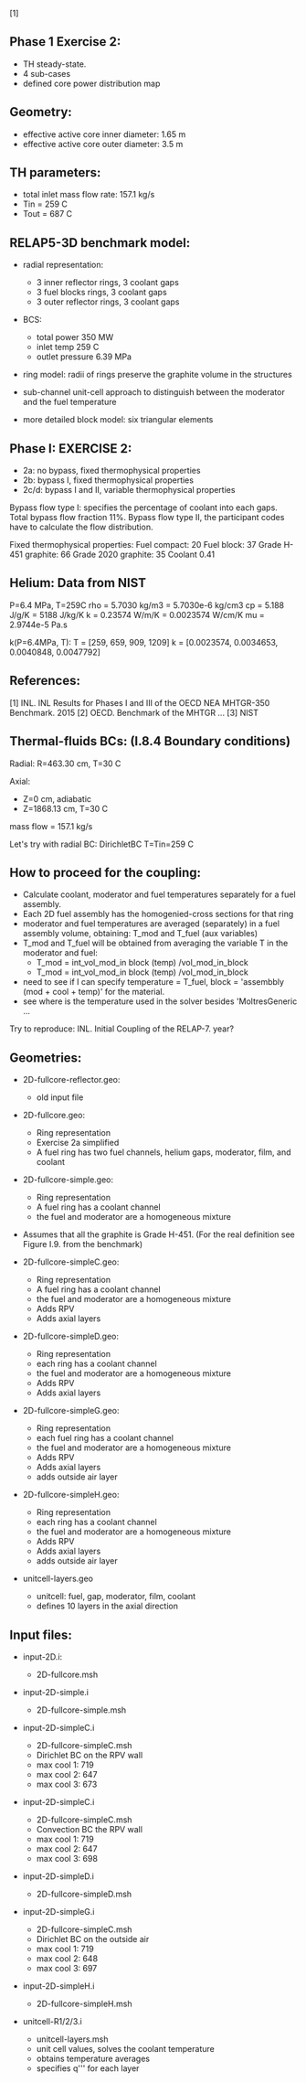 [1]

Phase 1 Exercise 2:
-------------------
* TH steady-state.
* 4 sub-cases
* defined core power distribution map

Geometry:
---------
* effective active core inner diameter: 1.65 m
* effective active core outer diameter: 3.5 m

TH parameters:
--------------
* total inlet mass flow rate: 157.1 kg/s
* Tin = 259 C
* Tout = 687 C

RELAP5-3D benchmark model:
--------------------------
* radial representation:
	- 3 inner reflector rings, 3 coolant gaps
	- 3 fuel blocks rings, 3 coolant gaps
	- 3 outer reflector rings, 3 coolant gaps

* BCS:
	- total power 350 MW
	- inlet temp 259 C
	- outlet pressure 6.39 MPa

* ring model: radii of rings preserve the graphite volume in the structures
* sub-channel unit-cell approach to distinguish between the moderator and the fuel temperature
* more detailed block model: six triangular elements

Phase I: EXERCISE 2:
--------------------
* 2a: no bypass, fixed thermophysical properties
* 2b: bypass I, fixed thermophysical properties
* 2c/d: bypass I and II, variable thermophysical properties

Bypass flow type I: specifies the percentage of coolant into each gaps.
Total bypass flow fraction 11%.
Bypass flow type II, the participant codes have to calculate the flow distribution.

Fixed thermophysical properties:
Fuel compact: 20
Fuel block: 37
Grade H-451 graphite: 66
Grade 2020 graphite: 35
Coolant 0.41

Helium: Data from NIST
-------
P=6.4 MPa, T=259C
rho = 5.7030 kg/m3 = 5.7030e-6 kg/cm3
cp = 5.188 J/g/K = 5188 J/kg/K
k = 0.23574 W/m/K = 0.0023574 W/cm/K
mu = 2.9744e-5 Pa.s

k(P=6.4MPa, T):
T = [259, 659, 909, 1209]
k = [0.0023574, 0.0034653, 0.0040848, 0.0047792]

References:
-----------
[1] INL. INL Results for Phases I and III of the OECD NEA MHTGR-350 Benchmark. 2015
[2] OECD. Benchmark of the MHTGR ...
[3] NIST

Thermal-fluids BCs: (I.8.4 Boundary conditions)
-------------------
Radial: R=463.30 cm, T=30 C

Axial:
- Z=0 cm, adiabatic
- Z=1868.13 cm, T=30 C

mass flow = 157.1 kg/s

Let's try with radial BC: DirichletBC T=Tin=259 C

How to proceed for the coupling:
--------------------------------
* Calculate coolant, moderator and fuel temperatures separately for a fuel assembly.
* Each 2D fuel assembly has the homogenied-cross sections for that ring
* moderator and fuel temperatures are averaged (separately) in a fuel assembly volume, obtaining: T_mod and T_fuel (aux variables)
* T_mod and T_fuel will be obtained from averaging the variable T in the moderator and fuel:
	- T_mod = int_vol_mod_in block (temp) /vol_mod_in_block
	- T_mod = int_vol_mod_in block (temp) /vol_mod_in_block
* need to see if I can specify temperature = T_fuel, block = 'assembbly (mod + cool + temp)' for the material.
* see where is the temperature used in the solver besides 'MoltresGeneric ... 

Try to reproduce:
INL. Initial Coupling of the RELAP-7. year?

Geometries:
-----------

* 2D-fullcore-reflector.geo:
	- old input file

* 2D-fullcore.geo:
	- Ring representation
	- Exercise 2a simplified
	- A fuel ring has two fuel channels, helium gaps, moderator, film, and coolant

* 2D-fullcore-simple.geo:
	- Ring representation
	- A fuel ring has a coolant channel
	- the fuel and moderator are a homogeneous mixture

- Assumes that all the graphite is Grade H-451.
(For the real definition see Figure I.9. from the benchmark)

* 2D-fullcore-simpleC.geo:
	- Ring representation
	- A fuel ring has a coolant channel
	- the fuel and moderator are a homogeneous mixture
	- Adds RPV
	- Adds axial layers

* 2D-fullcore-simpleD.geo:
	- Ring representation
	- each ring has a coolant channel
	- the fuel and moderator are a homogeneous mixture
	- Adds RPV
	- Adds axial layers

* 2D-fullcore-simpleG.geo:
	- Ring representation
	- each fuel ring has a coolant channel
	- the fuel and moderator are a homogeneous mixture
	- Adds RPV
	- Adds axial layers
	- adds outside air layer

* 2D-fullcore-simpleH.geo:
	- Ring representation
	- each ring has a coolant channel
	- the fuel and moderator are a homogeneous mixture
	- Adds RPV
	- Adds axial layers
	- adds outside air layer

* unitcell-layers.geo
	- unitcell: fuel, gap, moderator, film, coolant
	- defines 10 layers in the axial direction


Input files:
------------
* input-2D.i:
	- 2D-fullcore.msh

* input-2D-simple.i
	- 2D-fullcore-simple.msh

* input-2D-simpleC.i
    - 2D-fullcore-simpleC.msh
	- Dirichlet BC on the RPV wall
	- max cool 1: 719
	- max cool 2: 647
	- max cool 3: 673

* input-2D-simpleC.i
	- 2D-fullcore-simpleC.msh
	- Convection BC the RPV wall
	- max cool 1: 719
	- max cool 2: 647
	- max cool 3: 698

* input-2D-simpleD.i
	- 2D-fullcore-simpleD.msh

* input-2D-simpleG.i
	- 2D-fullcore-simpleC.msh
	- Dirichlet BC on the outside air
	- max cool 1: 719
	- max cool 2: 648
	- max cool 3: 697

* input-2D-simpleH.i
	- 2D-fullcore-simpleH.msh

* unitcell-R1/2/3.i
	- unitcell-layers.msh
	- unit cell values, solves the coolant temperature
	- obtains temperature averages
	- specifies q''' for each layer
